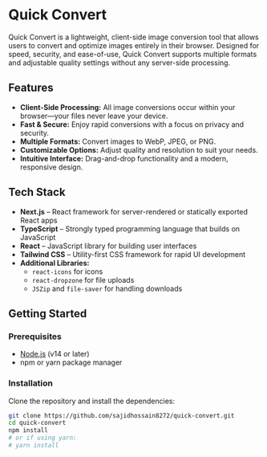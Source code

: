# Quick Convert

Quick Convert is a lightweight, client-side image conversion tool that allows users to convert and optimize images entirely in their browser. Designed for speed, security, and ease-of-use, Quick Convert supports multiple formats and adjustable quality settings without any server-side processing.

## Features
- **Client-Side Processing:** All image conversions occur within your browser—your files never leave your device.
- **Fast & Secure:** Enjoy rapid conversions with a focus on privacy and security.
- **Multiple Formats:** Convert images to WebP, JPEG, or PNG.
- **Customizable Options:** Adjust quality and resolution to suit your needs.
- **Intuitive Interface:** Drag-and-drop functionality and a modern, responsive design.

## Tech Stack
- **Next.js** – React framework for server-rendered or statically exported React apps
- **TypeScript** – Strongly typed programming language that builds on JavaScript
- **React** – JavaScript library for building user interfaces
- **Tailwind CSS** – Utility-first CSS framework for rapid UI development
- **Additional Libraries:**
  - `react-icons` for icons  
  - `react-dropzone` for file uploads  
  - `JSZip` and `file-saver` for handling downloads

## Getting Started

### Prerequisites
- [Node.js](https://nodejs.org/) (v14 or later)
- npm or yarn package manager

### Installation
Clone the repository and install the dependencies:

```bash
git clone https://github.com/sajidhossain8272/quick-convert.git
cd quick-convert
npm install
# or if using yarn:
# yarn install

